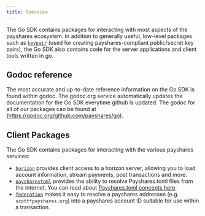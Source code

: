```yaml
---
title: Overview
---
```


The Go SDK contains packages for interacting with most aspects of the payshares ecosystem.  In addition to generally useful, low-level packages such as [`keypair`](https://godoc.org/github.com/payshares/go/keypair) (used for creating payshares-compliant public/secret key pairs), the Go SDK also contains code for the server applications and client tools written in go.

## Godoc reference

The most accurate and up-to-date reference information on the Go SDK is found within godoc.  The godoc.org service automatically updates the documentation for the Go SDK everytime github is updated.  The godoc for all of our packages can be found at (https://godoc.org/github.com/payshares/go).

## Client Packages

The Go SDK contains packages for interacting with the various payshares services:

- [`horizon`](https://godoc.org/github.com/payshares/go/clients/horizon) provides client access to a horizon server, allowing you to load account information, stream payments, post transactions and more.
- [`paysharestoml`](https://godoc.org/github.com/payshares/go/clients/paysharestoml) provides the ability to resolve Payshares.toml files from the internet.  You can read about [Payshares.toml concepts here](../../guides/concepts/payshares-toml.md).
- [`federation`](https://godoc.org/github.com/payshares/go/clients/federation) makes it easy to resolve a payshares addresses (e.g. `scott*payshares.org`) into a payshares account ID suitable for use within a transaction.

